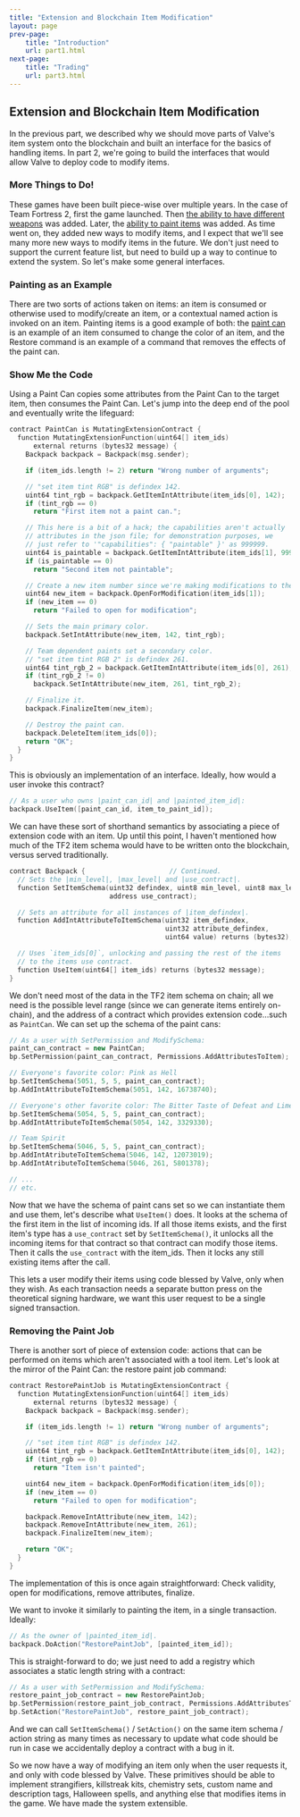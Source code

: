 ```yaml
---
title: "Extension and Blockchain Item Modification"
layout: page
prev-page:
    title: "Introduction"
    url: part1.html
next-page:
    title: "Trading"
    url: part3.html
---
```


Extension and Blockchain Item Modification
------------------------------------------

In the previous part, we described why we should move parts of Valve's item system onto the blockchain and built an interface for the basics of handling items. In part 2, we're going to build the interfaces that would allow Valve to deploy code to modify items.

### More Things to Do!

These games have been built piece-wise over multiple years. In the case of Team Fortress 2, first the game launched. Then [the ability to have different weapons][goldrush] was added. Later, the [ability to paint items][mannconomy] was added. As time went on, they added new ways to modify items, and I expect that we'll see many more new ways to modify items in the future. We don't just need to support the current feature list, but need to build up a way to continue to extend the system. So let's make some general interfaces.

[goldrush]: https://wiki.teamfortress.com/wiki/Gold_Rush_Update
[mannconomy]: https://wiki.teamfortress.com/wiki/Mann-Conomy_Update

### Painting as an Example

There are two sorts of actions taken on items: an item is consumed or otherwise used to modify/create an item, or a contextual named action is invoked on an item. Painting items is a good example of both: the [paint can][pc] is an example of an item consumed to change the color of an item, and the Restore command is an example of a command that removes the effects of the paint can.

[pc]: https://wiki.teamfortress.com/wiki/Paint_Can

### Show Me the Code

Using a Paint Can copies some attributes from the Paint Can to the target item, then consumes the Paint Can. Let's jump into the deep end of the pool and eventually write the lifeguard:

```cpp
contract PaintCan is MutatingExtensionContract {
  function MutatingExtensionFunction(uint64[] item_ids)
      external returns (bytes32 message) {
    Backpack backpack = Backpack(msg.sender);

    if (item_ids.length != 2) return "Wrong number of arguments";

    // "set item tint RGB" is defindex 142.
    uint64 tint_rgb = backpack.GetItemIntAttribute(item_ids[0], 142);
    if (tint_rgb == 0)
      return "First item not a paint can.";

    // This here is a bit of a hack; the capabilities aren't actually
    // attributes in the json file; for demonstration purposes, we
    // just refer to '"capabilities": { "paintable" }' as 999999.
    uint64 is_paintable = backpack.GetItemIntAttribute(item_ids[1], 999999);
    if (is_paintable == 0)
      return "Second item not paintable";

    // Create a new item number since we're making modifications to the item.
    uint64 new_item = backpack.OpenForModification(item_ids[1]);
    if (new_item == 0)
      return "Failed to open for modification";

    // Sets the main primary color.
    backpack.SetIntAttribute(new_item, 142, tint_rgb);

    // Team dependent paints set a secondary color.
    // "set item tint RGB 2" is defindex 261.
    uint64 tint_rgb_2 = backpack.GetItemIntAttribute(item_ids[0], 261);
    if (tint_rgb_2 != 0)
      backpack.SetIntAttribute(new_item, 261, tint_rgb_2);

    // Finalize it.
    backpack.FinalizeItem(new_item);

    // Destroy the paint can.
    backpack.DeleteItem(item_ids[0]);
    return "OK";
  }
}
```

This is obviously an implementation of an interface. Ideally, how would a user invoke this contract?

```cpp
// As a user who owns |paint_can_id| and |painted_item_id|:
backpack.UseItem([paint_can_id, item_to_paint_id]);
```

We can have these sort of shorthand semantics by associating a piece of extension code with an item. Up until this point, I haven't mentioned how much of the TF2 item schema would have to be written onto the blockchain, versus served traditionally.

```cpp
contract Backpack {                     // Continued.
  // Sets the |min_level|, |max_level| and |use_contract|.
  function SetItemSchema(uint32 defindex, uint8 min_level, uint8 max_level,
                         address use_contract);

  // Sets an attribute for all instances of |item_defindex|.
  function AddIntAttributeToItemSchema(uint32 item_defindex,
                                       uint32 attribute_defindex,
                                       uint64 value) returns (bytes32);

  // Uses `item_ids[0]`, unlocking and passing the rest of the items
  // to the items use contract.
  function UseItem(uint64[] item_ids) returns (bytes32 message);
}
```

We don't need most of the data in the TF2 item schema on chain; all we need is the possible level range (since we can generate items entirely on-chain), and the address of a contract which provides extension code...such as `PaintCan`. We can set up the schema of the paint cans:

```cpp
// As a user with SetPermission and ModifySchema:
paint_can_contract = new PaintCan;
bp.SetPermission(paint_can_contract, Permissions.AddAttributesToItem);

// Everyone's favorite color: Pink as Hell
bp.SetItemSchema(5051, 5, 5, paint_can_contract);
bp.AddIntAttributeToItemSchema(5051, 142, 16738740);

// Everyone's other favorite color: The Bitter Taste of Defeat and Lime.
bp.SetItemSchema(5054, 5, 5, paint_can_contract);
bp.AddIntAttributeToItemSchema(5054, 142, 3329330);

// Team Spirit
bp.SetItemSchema(5046, 5, 5, paint_can_contract);
bp.AddIntAtributeToItemSchema(5046, 142, 12073019);
bp.AddIntAtributeToItemSchema(5046, 261, 5801378);

// ...
// etc.
```

Now that we have the schema of paint cans set so we can instantiate them and use them, let's describe what `UseItem()` does. It looks at the schema of the first item in the list of incoming ids. If all those items exists, and the first item's type has a `use_contract` set by `SetItemSchema()`, it unlocks all the incoming items for that contract so that contract can modify those items. Then it calls the `use_contract` with the item_ids. Then it locks any still existing items after the call.

This lets a user modify their items using code blessed by Valve, only when they wish. As each transaction needs a separate button press on the theoretical signing hardware, we want this user request to be a single signed transaction.

### Removing the Paint Job

There is another sort of piece of extension code: actions that can be performed on items which aren't associated with a tool item. Let's look at the mirror of the Paint Can: the restore paint job command:

```cpp
contract RestorePaintJob is MutatingExtensionContract {
  function MutatingExtensionFunction(uint64[] item_ids)
      external returns (bytes32 message) {
    Backpack backpack = Backpack(msg.sender);

    if (item_ids.length != 1) return "Wrong number of arguments";

    // "set item tint RGB" is defindex 142.
    uint64 tint_rgb = backpack.GetItemIntAttribute(item_ids[0], 142);
    if (tint_rgb == 0)
      return "Item isn't painted";

    uint64 new_item = backpack.OpenForModification(item_ids[0]);
    if (new_item == 0)
      return "Failed to open for modification";

    backpack.RemoveIntAttribute(new_item, 142);
    backpack.RemoveIntAttribute(new_item, 261);
    backpack.FinalizeItem(new_item);

    return "OK";
  }
}
```

The implementation of this is once again straightforward: Check validity, open for modifications, remove attributes, finalize.

We want to invoke it similarly to painting the item, in a single transaction. Ideally:

```cpp
// As the owner of |painted_item_id|.
backpack.DoAction("RestorePaintJob", [painted_item_id]);
```

This is straight-forward to do; we just need to add a registry which associates a static length string with a contract:

```cpp
// As a user with SetPermission and ModifySchema:
restore_paint_job_contract = new RestorePaintJob;
bp.SetPermission(restore_paint_job_contract, Permissions.AddAttributesToItem);
bp.SetAction("RestorePaintJob", restore_paint_job_contract);
```

And we can call `SetItemSchema()` / `SetAction()` on the same item schema / action string as many times as necessary to update what code should be run in case we accidentally deploy a contract with a bug in it.

So we now have a way of modifying an item only when the user requests it, and only with code blessed by Valve. These primitives should be able to implement strangifiers, killstreak kits, chemistry sets, custom name and description tags, Halloween spells, and anything else that modifies items in the game. We have made the system extensible.
